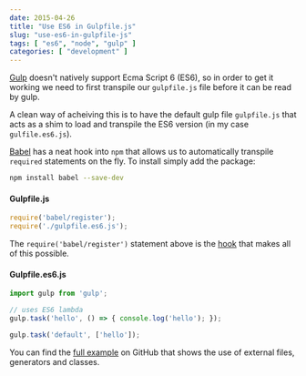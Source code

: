 ```yaml
---
date: 2015-04-26
title: "Use ES6 in Gulpfile.js"
slug: "use-es6-in-gulpfile-js"
tags: [ "es6", "node", "gulp" ]
categories: [ "development" ]
---
```


[Gulp](http://gulpjs.com/) doesn't natively support Ecma Script 6 (ES6), so in order to get it working we need to first transpile our `gulpfile.js` file before it can be read by gulp.

A clean way of acheiving this is to have the default gulp file `gulpfile.js` that acts as a shim to load and transpile the ES6 version (in my case `gulfile.es6.js`).

[Babel](https://babeljs.io/) has a neat hook into `npm` that allows us to automatically transpile `required` statements on the fly. To install simply add the package:

```bash
npm install babel --save-dev
```

#### Gulpfile.js

```javascript
require('babel/register');
require('./gulpfile.es6.js');
```

The `require('babel/register')` statement above is the [hook](https://babeljs.io/docs/usage/require/) that makes all of this possible.

#### Gulpfile.es6.js

```javascript
import gulp from 'gulp';

// uses ES6 lambda
gulp.task('hello', () => { console.log('hello'); });

gulp.task('default', ['hello']);
```

You can find the [full example](https://github.com/sandcastle/example-es6-gulp) on GitHub that shows the use of external files, generators and classes.
